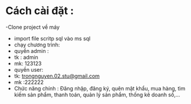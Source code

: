 # Cách cài đặt :
-Clone project về máy
- import file scritp sql vào ms sql
- chạy chương trình:
- quyền admin :
- tk : admin
- mk: 123123
- quyền user:
- tk: trongnguyen.02.stu@gmail.com
- mk :222222
- Chức năng chính : Đăng nhập, đăng ký, quên mật khẩu, mua hàng, tìm kiếm sản phẩm, thanh toán, quản lý sản phẩm, thống kê doanh số,...              
